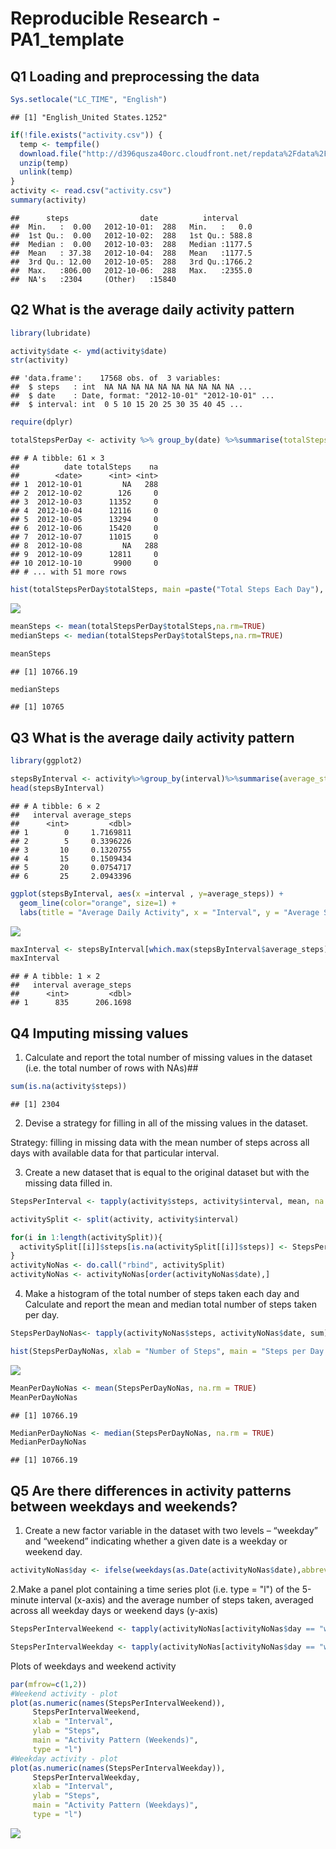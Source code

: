 # Reproducible Research - PA1_template




## Q1 Loading and preprocessing the data


```r
Sys.setlocale("LC_TIME", "English")
```

```
## [1] "English_United States.1252"
```

```r
if(!file.exists("activity.csv")) {
  temp <- tempfile()
  download.file("http://d396qusza40orc.cloudfront.net/repdata%2Fdata%2Factivity.zip",temp)
  unzip(temp)
  unlink(temp)
}
activity <- read.csv("activity.csv")
summary(activity)
```

```
##      steps                date          interval     
##  Min.   :  0.00   2012-10-01:  288   Min.   :   0.0  
##  1st Qu.:  0.00   2012-10-02:  288   1st Qu.: 588.8  
##  Median :  0.00   2012-10-03:  288   Median :1177.5  
##  Mean   : 37.38   2012-10-04:  288   Mean   :1177.5  
##  3rd Qu.: 12.00   2012-10-05:  288   3rd Qu.:1766.2  
##  Max.   :806.00   2012-10-06:  288   Max.   :2355.0  
##  NA's   :2304     (Other)   :15840
```
## Q2 What is the average daily activity pattern


```r
library(lubridate)
```

```r
activity$date <- ymd(activity$date)
str(activity)
```

```
## 'data.frame':	17568 obs. of  3 variables:
##  $ steps   : int  NA NA NA NA NA NA NA NA NA NA ...
##  $ date    : Date, format: "2012-10-01" "2012-10-01" ...
##  $ interval: int  0 5 10 15 20 25 30 35 40 45 ...
```


```r
require(dplyr)
```

```r
totalStepsPerDay <- activity %>% group_by(date) %>%summarise(totalSteps=sum(steps),na=sum(is.na(steps))) %>% print
```

```
## # A tibble: 61 × 3
##          date totalSteps    na
##        <date>      <int> <int>
## 1  2012-10-01         NA   288
## 2  2012-10-02        126     0
## 3  2012-10-03      11352     0
## 4  2012-10-04      12116     0
## 5  2012-10-05      13294     0
## 6  2012-10-06      15420     0
## 7  2012-10-07      11015     0
## 8  2012-10-08         NA   288
## 9  2012-10-09      12811     0
## 10 2012-10-10       9900     0
## # ... with 51 more rows
```

```r
hist(totalStepsPerDay$totalSteps, main =paste("Total Steps Each Day"), xlab="Number of Steps",col="green")
```

![](PA1_template_files/figure-html/unnamed-chunk-5-1.png)<!-- -->


```r
meanSteps <- mean(totalStepsPerDay$totalSteps,na.rm=TRUE)
medianSteps <- median(totalStepsPerDay$totalSteps,na.rm=TRUE)
```

```r
meanSteps
```

```
## [1] 10766.19
```

```r
medianSteps
```

```
## [1] 10765
```
## Q3 What is the average daily activity pattern


```r
library(ggplot2)
```

```r
stepsByInterval <- activity%>%group_by(interval)%>%summarise(average_steps=mean(steps, na.rm=TRUE))
head(stepsByInterval)
```

```
## # A tibble: 6 × 2
##   interval average_steps
##      <int>         <dbl>
## 1        0     1.7169811
## 2        5     0.3396226
## 3       10     0.1320755
## 4       15     0.1509434
## 5       20     0.0754717
## 6       25     2.0943396
```

```r
ggplot(stepsByInterval, aes(x =interval , y=average_steps)) +
  geom_line(color="orange", size=1) +
  labs(title = "Average Daily Activity", x = "Interval", y = "Average Steps Across All Day")
```

![](PA1_template_files/figure-html/unnamed-chunk-9-1.png)<!-- -->


```r
maxInterval <- stepsByInterval[which.max(stepsByInterval$average_steps),]
maxInterval
```

```
## # A tibble: 1 × 2
##   interval average_steps
##      <int>         <dbl>
## 1      835      206.1698
```
## Q4 Imputing missing values

1. Calculate and report the total number of missing values in the dataset (i.e. the total number of rows with NAs)##


```r
sum(is.na(activity$steps))
```

```
## [1] 2304
```
2. Devise a strategy for filling in all of the missing values in the dataset.

Strategy: filling in missing data with the mean number of steps across all days with available data for that particular interval.

3. Create a new dataset that is equal to the original dataset but with the missing data filled in.


```r
StepsPerInterval <- tapply(activity$steps, activity$interval, mean, na.rm = TRUE)

activitySplit <- split(activity, activity$interval)

for(i in 1:length(activitySplit)){
  activitySplit[[i]]$steps[is.na(activitySplit[[i]]$steps)] <- StepsPerInterval[i]
}
activityNoNas <- do.call("rbind", activitySplit)
activityNoNas <- activityNoNas[order(activityNoNas$date),]
```

4. Make a histogram of the total number of steps taken each day and Calculate and report the mean and median total number of steps taken per day.


```r
StepsPerDayNoNas<- tapply(activityNoNas$steps, activityNoNas$date, sum)

hist(StepsPerDayNoNas, xlab = "Number of Steps", main = "Steps per Day (without NA)", col="orange")
```

![](PA1_template_files/figure-html/unnamed-chunk-13-1.png)<!-- -->

```r
MeanPerDayNoNas <- mean(StepsPerDayNoNas, na.rm = TRUE)
MeanPerDayNoNas
```

```
## [1] 10766.19
```

```r
MedianPerDayNoNas <- median(StepsPerDayNoNas, na.rm = TRUE)
MedianPerDayNoNas
```

```
## [1] 10766.19
```


## Q5 Are there differences in activity patterns between weekdays and weekends?


1. Create a new factor variable in the dataset with two levels – “weekday” and “weekend” indicating whether a given date is a weekday or weekend day.


```r
activityNoNas$day <- ifelse(weekdays(as.Date(activityNoNas$date),abbreviate = FALSE) == "Saturday" | weekdays(as.Date(activityNoNas$date),abbreviate = FALSE) == "Sunday", "weekend", "weekday")
```

2.Make a panel plot containing a time series plot (i.e. type = "l") of the 5-minute interval (x-axis) and the average number of steps taken, averaged across all weekday days or weekend days (y-axis)


```r
StepsPerIntervalWeekend <- tapply(activityNoNas[activityNoNas$day == "weekend" ,]$steps, activityNoNas[activityNoNas$day == "weekend" ,]$interval, mean, na.rm = TRUE)

StepsPerIntervalWeekday <- tapply(activityNoNas[activityNoNas$day == "weekday" ,]$steps, activityNoNas[activityNoNas$day == "weekday" ,]$interval, mean, na.rm = TRUE)
```
Plots of weekdays and weekend activity

```r
par(mfrow=c(1,2))
#Weekend activity - plot
plot(as.numeric(names(StepsPerIntervalWeekend)), 
     StepsPerIntervalWeekend, 
     xlab = "Interval", 
     ylab = "Steps", 
     main = "Activity Pattern (Weekends)", 
     type = "l")
#Weekday activity - plot
plot(as.numeric(names(StepsPerIntervalWeekday)), 
     StepsPerIntervalWeekday, 
     xlab = "Interval", 
     ylab = "Steps", 
     main = "Activity Pattern (Weekdays)", 
     type = "l")
```

![](PA1_template_files/figure-html/unnamed-chunk-17-1.png)<!-- -->





